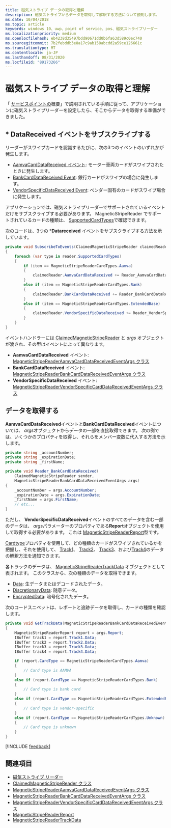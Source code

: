 ```yaml
---
title: 磁気ストライプ データの取得と理解
description: 磁気ストライプからデータを取得して解釈する方法について説明します。
ms.date: 10/04/2018
ms.topic: article
keywords: windows 10、uwp、point of service、pos、磁気ストライプリーダー
ms.localizationpriority: medium
ms.openlocfilehash: eb4238d35497bdd90671dd0b6fa63d589c0ec740
ms.sourcegitcommit: 7b2febddb3e8a17c9ab158abcdd2a59ce126661c
ms.translationtype: MT
ms.contentlocale: ja-JP
ms.lasthandoff: 08/31/2020
ms.locfileid: "89173266"
---
```

# <a name="obtain-and-understand-magnetic-stripe-data"></a>磁気ストライプ データの取得と理解

「 [サービスポイントの](pos-basics.md)概要」で説明されている手順に従って、アプリケーションに磁気ストライプリーダーを設定したら、そこからデータを取得する準備ができました。

## <a name="subscribe-to-datareceived-events"></a>* DataReceived イベントをサブスクライブする

リーダーがスワイプカードを認識するたびに、次の3つのイベントのいずれかが発生します。

* [AamvaCardDataReceived イベント](/uwp/api/windows.devices.pointofservice.claimedmagneticstripereader.aamvacarddatareceived): モーター車両カードがスワイプされたときに発生します。
* [BankCardDataReceived Event](/uwp/api/windows.devices.pointofservice.claimedmagneticstripereader.aamvacarddatareceived): 銀行カードがスワイプの場合に発生します。
* [VendorSpecificDataReceived Event](/uwp/api/windows.devices.pointofservice.claimedmagneticstripereader.vendorspecificdatareceived): ベンダー固有のカードがスワイプ場合に発生します。

アプリケーションでは、磁気ストライプリーダーでサポートされているイベントだけをサブスクライブする必要があります。 MagneticStripeReader でサポートされているカードの種類は、 [SupportedCardTypes](/uwp/api/windows.devices.pointofservice.magneticstripereader.supportedcardtypes)で確認できます。

次のコードは、3つの ***Datareceived** イベントをサブスクライブする方法を示しています。

```cs
private void SubscribeToEvents(ClaimedMagneticStripeReader claimedReader, MagneticStripeReader reader)
{
    foreach (var type in reader.SupportedCardTypes)
    {
        if (item == MagneticStripeReaderCardTypes.Aamva)
        {
            claimedReader.AamvaCardDataReceived += Reader_AamvaCardDataReceived;
        }
        else if (item == MagneticStripeReaderCardTypes.Bank)
        {
            claimedReader.BankCardDataReceived += Reader_BankCardDataReceived;
        }
        else if (item == MagneticStripeReaderCardTypes.ExtendedBase)
        {
            claimedReader.VendorSpecificDataReceived += Reader_VendorSpecificDataReceived;
        }
    }
}
```

イベントハンドラーには [ClaimedMagneticStripeReader](/uwp/api/windows.devices.pointofservice.claimedmagneticstripereader) と *args* オブジェクトが渡され、その型はイベントによって異なります。

* **AamvaCardDataReceived** イベント: [MagneticStripeReaderAamvaCardDataReceivedEventArgs クラス](/uwp/api/windows.devices.pointofservice.magneticstripereaderaamvacarddatareceivedeventargs)
* **BankCardDataReceived** イベント: [MagneticStripeReaderBankCardDataReceivedEventArgs クラス](/uwp/api/windows.devices.pointofservice.magneticstripereaderbankcarddatareceivedeventargs)
* **VendorSpecificDataReceived** イベント: [MagneticStripeReaderVendorSpecificCardDataReceivedEventArgs クラス](/uwp/api/windows.devices.pointofservice.magneticstripereadervendorspecificcarddatareceivedeventargs)

## <a name="get-the-data"></a>データを取得する

**AamvaCardDataReceived**イベントと**BankCardDataReceived**イベントについては、 *args*オブジェクトからデータの一部を直接取得できます。 次の例では、いくつかのプロパティを取得し、それらをメンバー変数に代入する方法を示します。

```cs
private string _accountNumber;
private string _expirationDate;
private string _firstName;

private void Reader_BankCardDataReceived(
    ClaimedMagneticStripeReader sender, 
    MagneticStripeReaderBankCardDataReceivedEventArgs args)
{
    _accountNumber = args.AccountNumber;
    _expirationDate = args.ExpirationDate;
    _firstName = args.FirstName;
    // etc...
}
```

ただし、 **VendorSpecificDataReceived**イベントのすべてのデータを含む一部のデータは、 *args*パラメーターのプロパティである**Report**オブジェクトを使用して取得する必要があります。 これは [MagneticStripeReaderReport](/uwp/api/windows.devices.pointofservice.magneticstripereaderreport)型です。

[Cardtype](/uwp/api/windows.devices.pointofservice.magneticstripereaderreport.cardtype)プロパティを使用して、どの種類のカードがスワイプされているかを把握し、それを使用して、 [Track1](/uwp/api/windows.devices.pointofservice.magneticstripereaderreport.track1)、 [Track2](/uwp/api/windows.devices.pointofservice.magneticstripereaderreport.track2)、 [Track3](/uwp/api/windows.devices.pointofservice.magneticstripereaderreport.track3)、および[Track4](/uwp/api/windows.devices.pointofservice.magneticstripereaderreport.track4)のデータの解釈方法を通知できます。

各トラックのデータは、 [MagneticStripeReaderTrackData](/uwp/api/windows.devices.pointofservice.magneticstripereadertrackdata) オブジェクトとして表されます。 このクラスから、次の種類のデータを取得できます。

* [Data](/uwp/api/windows.devices.pointofservice.magneticstripereadertrackdata.data): 生データまたはデコードされたデータ。
* [DiscretionaryData](/uwp/api/windows.devices.pointofservice.magneticstripereadertrackdata.discretionarydata): 随意データ。 
* [EncryptedData](/uwp/api/windows.devices.pointofservice.magneticstripereadertrackdata.encrypteddata): 暗号化されたデータ。

次のコードスニペットは、レポートと追跡データを取得し、カードの種類を確認します。

```cs
private void GetTrackData(MagneticStripeReaderBankCardDataReceivedEventArgs args)
{
    MagneticStripeReaderReport report = args.Report;
    IBuffer track1 = report.Track1.Data;
    IBuffer track2 = report.Track2.Data;
    IBuffer track3 = report.Track3.Data;
    IBuffer track4 = report.Track4.Data;

    if (report.CardType == MagneticStripeReaderCardTypes.Aamva)
    {
        // Card type is AAMVA
    }
    else if (report.CardType == MagneticStripeReaderCardTypes.Bank)
    {
        // Card type is bank card
    }
    else if (report.CardType == MagneticStripeReaderCardTypes.ExtendedBase)
    {
        // Card type is vendor-specific
    }
    else if (report.CardType == MagneticStripeReaderCardTypes.Unknown)
    {
        // Card type is unknown
    }
}
```

[!INCLUDE [feedback](./includes/pos-feedback.md)]

## <a name="see-also"></a>関連項目

* [磁気ストライプ リーダー](pos-magnetic-stripe-reader.md)
* [ClaimedMagneticStripeReader クラス](/uwp/api/windows.devices.pointofservice.claimedmagneticstripereader)
* [MagneticStripeReaderAamvaCardDataReceivedEventArgs クラス](/uwp/api/windows.devices.pointofservice.magneticstripereaderaamvacarddatareceivedeventargs)
* [MagneticStripeReaderBankCardDataReceivedEventArgs クラス](/uwp/api/windows.devices.pointofservice.magneticstripereaderbankcarddatareceivedeventargs)
* [MagneticStripeReaderVendorSpecificCardDataReceivedEventArgs クラス](/uwp/api/windows.devices.pointofservice.magneticstripereadervendorspecificcarddatareceivedeventargs)
* [MagneticStripeReaderReport](/uwp/api/windows.devices.pointofservice.magneticstripereaderreport)
* [MagneticStripeReaderTrackData](/uwp/api/windows.devices.pointofservice.magneticstripereadertrackdata)